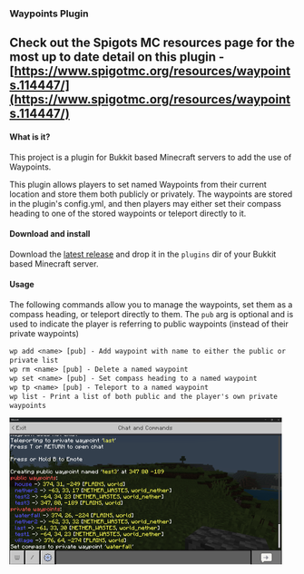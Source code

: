 ### Waypoints Plugin
Check out the Spigots MC resources page for the most up to date detail on this plugin - [https://www.spigotmc.org/resources/waypoints.114447/](https://www.spigotmc.org/resources/waypoints.114447/)
---
#### What is it?
This project is a plugin for Bukkit based Minecraft servers to add the use of Waypoints.

This plugin allows players to set named Waypoints from their current location and store them both publicly or privately. The waypoints are stored in the plugin's config.yml, and then players may either set their compass heading to one of the stored waypoints or teleport directly to it.

#### Download and install
Download the [latest release](https://github.com/lichen911/MinecraftWaypoints/releases) and drop it in the `plugins` dir of your Bukkit based Minecraft server.

#### Usage
The following commands allow you to manage the waypoints, set them as a compass heading, or teleport directly to them. The `pub` arg is optional and is used to indicate the player is referring to public waypoints (instead of their private waypoints)
```
wp add <name> [pub] - Add waypoint with name to either the public or private list
wp rm <name> [pub] - Delete a named waypoint
wp set <name> [pub] - Set compass heading to a named waypoint
wp tp <name> [pub] - Teleport to a named waypoint
wp list - Print a list of both public and the player's own private waypoints
```
[![sample screenshot](images/usage_thumbnail.png)](images/usage.png)

